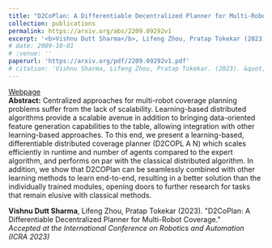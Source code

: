 ```yaml
---
title: "D2CoPlan: A Differentiable Decentralized Planner for Multi-Robot Coverage"
collection: publications
permalink: https://arxiv.org/abs/2209.09292v1
excerpt: '<b>Vishnu Dutt Sharma</b>, Lifeng Zhou, Pratap Tokekar (2023). &quot;D2CoPlan: A Differentiable Decentralized Planner for Multi-Robot Coverage.&quot; <br /><i>Accepted at the International Conference on Robotics and Automation (ICRA 2023)</i>'
# date: 2009-10-01
# :venue: ''
paperurl: 'https://arxiv.org/pdf/2209.09292v1.pdf'
# citation: 'Vishnu Sharma, Lifeng Zhou, Pratap Tokekar. (2023). &quot;D2CoPlan: A Differentiable Decentralized Planner for Multi-Robot Coverage.&quot; <i>IEEE International Conference on Robotics and Automation (ICRA 2023)</i>.'
---
```


[Webpage](http://raaslab.org/projects/d2coplan.html) <br/>
**Abstract:**
Centralized approaches for multi-robot coverage planning problems suffer from the lack of scalability. Learning-based distributed algorithms provide a scalable avenue in addition to bringing data-oriented feature generation capabilities to the table, allowing integration with other learning-based approaches. To this end, we present a learning-based, differentiable distributed coverage planner (D2COPL A N) which scales efficiently in runtime and number of agents compared to the expert algorithm, and performs on par with the classical distributed algorithm. In addition, we show that D2COPlan can be seamlessly combined with other learning methods to learn end-to-end, resulting in a better solution than the individually trained modules, opening doors to further research for tasks that remain elusive with classical methods.


<b>Vishnu Dutt Sharma</b>, Lifeng Zhou, Pratap Tokekar (2023). &quot;D2CoPlan: A Differentiable Decentralized Planner for Multi-Robot Coverage.&quot; <br /><i>Accepted at the International Conference on Robotics and Automation (ICRA 2023)</i><br /> 

